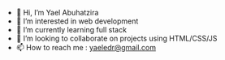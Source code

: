 - 👋 Hi, I’m Yael Abuhatzira
- 👀 I’m interested in web development
- 🌱 I’m currently learning full stack
- 💞️ I’m looking to collaborate on projects using HTML/CSS/JS
- 📫 How to reach me : yaeledr@gmail.com

<!---
yaeledr/yaeledr is a ✨ special ✨ repository because its `README.md` (this file) appears on your GitHub profile.
You can click the Preview link to take a look at your changes.
--->

